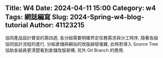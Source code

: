 Title: W4
Date: 2024-04-11 15:00
Category: w4
Tags: 網誌編寫
Slug: 2024-Spring-w4-blog-tutorial
Author: 41123215
---

協同產品設計實習的第四週, 各分組需要明確界定任務需求與分工時序, 隨著各組協同設計流程的進行, 分組倉儲與網站的改版越發複雜, 此時若導入 Source Tree 協助各組員更清楚看到倉儲改版架構, 另外 Git Branch 的應用.

<!-- PELICAN_END_SUMMARY -->
